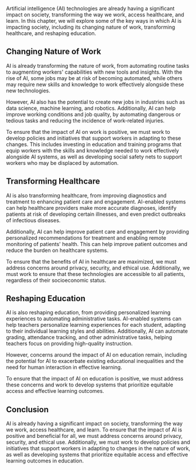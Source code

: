 
Artificial intelligence (AI) technologies are already having a significant impact on society, transforming the way we work, access healthcare, and learn. In this chapter, we will explore some of the key ways in which AI is impacting society, including its changing nature of work, transforming healthcare, and reshaping education.

Changing Nature of Work
-----------------------

AI is already transforming the nature of work, from automating routine tasks to augmenting workers' capabilities with new tools and insights. With the rise of AI, some jobs may be at risk of becoming automated, while others may require new skills and knowledge to work effectively alongside these new technologies.

However, AI also has the potential to create new jobs in industries such as data science, machine learning, and robotics. Additionally, AI can help improve working conditions and job quality, by automating dangerous or tedious tasks and reducing the incidence of work-related injuries.

To ensure that the impact of AI on work is positive, we must work to develop policies and initiatives that support workers in adapting to these changes. This includes investing in education and training programs that equip workers with the skills and knowledge needed to work effectively alongside AI systems, as well as developing social safety nets to support workers who may be displaced by automation.

Transforming Healthcare
-----------------------

AI is also transforming healthcare, from improving diagnostics and treatment to enhancing patient care and engagement. AI-enabled systems can help healthcare providers make more accurate diagnoses, identify patients at risk of developing certain illnesses, and even predict outbreaks of infectious diseases.

Additionally, AI can help improve patient care and engagement by providing personalized recommendations for treatment and enabling remote monitoring of patients' health. This can help improve patient outcomes and reduce the burden on healthcare systems.

To ensure that the benefits of AI in healthcare are maximized, we must address concerns around privacy, security, and ethical use. Additionally, we must work to ensure that these technologies are accessible to all patients, regardless of their socioeconomic status.

Reshaping Education
-------------------

AI is also reshaping education, from providing personalized learning experiences to automating administrative tasks. AI-enabled systems can help teachers personalize learning experiences for each student, adapting to their individual learning styles and abilities. Additionally, AI can automate grading, attendance tracking, and other administrative tasks, helping teachers focus on providing high-quality instruction.

However, concerns around the impact of AI on education remain, including the potential for AI to exacerbate existing educational inequalities and the need for human interaction in effective learning.

To ensure that the impact of AI on education is positive, we must address these concerns and work to develop systems that prioritize equitable access and effective learning outcomes.

Conclusion
----------

AI is already having a significant impact on society, transforming the way we work, access healthcare, and learn. To ensure that the impact of AI is positive and beneficial for all, we must address concerns around privacy, security, and ethical use. Additionally, we must work to develop policies and initiatives that support workers in adapting to changes in the nature of work, as well as developing systems that prioritize equitable access and effective learning outcomes in education.
